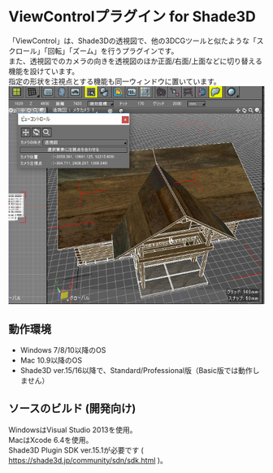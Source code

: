# ViewControlプラグイン for Shade3D

「ViewControl」は、Shade3Dの透視図で、他の3DCGツールと似たような「スクロール」「回転」「ズーム」を行うプラグインです。  
また、透視図でのカメラの向きを透視図のほか正面/右面/上面などに切り替える機能を設けています。  
指定の形状を注視点とする機能も同一ウィンドウに置いています。  
<img src="https://github.com/ft-lab/Shade3D_plugin_ViewControl/blob/master/wiki_images/ViewControl_01.jpg"/>

## 動作環境

* Windows 7/8/10以降のOS
* Mac 10.9以降のOS
* Shade3D ver.15/16以降で、Standard/Professional版（Basic版では動作しません）

## ソースのビルド (開発向け)
WindowsはVisual Studio 2013を使用。  
MacはXcode 6.4を使用。  
Shade3D Plugin SDK ver.15.1が必要です ( https://shade3d.jp/community/sdn/sdk.html )。  

